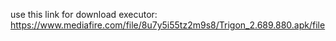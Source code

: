 use this link for download executor:
https://www.mediafire.com/file/8u7y5i55tz2m9s8/Trigon_2.689.880.apk/file
